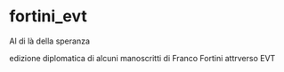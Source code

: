 # fortini_evt
Al di là della speranza


edizione diplomatica di alcuni manoscritti di Franco Fortini attrverso EVT
